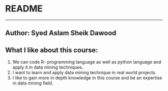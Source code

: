 # README
-------------
**Author:** Syed Aslam Sheik Dawood
-------------
## What I like about this course:
1. We can code R- programming language as well as python language and apply it in data mining techniques.
2. I want to learn and apply data mining technique in real world projects.
3. I like to gain more in depth knowledge in this course and be an expertise in data mining field.
